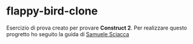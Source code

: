 # flappy-bird-clone

Esercizio di prova creato per provare __Construct 2__.
Per realizzare questo progretto ho seguito la guida di [Samuele Sciacca](https://lacerba.io/corso-crea-un-videogioco)
